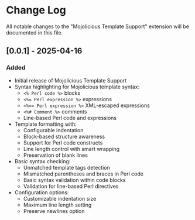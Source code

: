 # Change Log

All notable changes to the "Mojolicious Template Support" extension will be documented in this file.

## [0.0.1] - 2025-04-16

### Added

- Initial release of Mojolicious Template Support
- Syntax highlighting for Mojolicious template syntax:
  - `<% Perl code %>` blocks
  - `<%= Perl expression %>` expressions
  - `<%== Perl expression %>` XML-escaped expressions
  - `<%# Comment %>` comments
  - Line-based Perl code and expressions
- Template formatting with:
  - Configurable indentation
  - Block-based structure awareness
  - Support for Perl code constructs
  - Line length control with smart wrapping
  - Preservation of blank lines
- Basic syntax checking:
  - Unmatched template tags detection
  - Mismatched parentheses and braces in Perl code
  - Basic syntax validation within code blocks
  - Validation for line-based Perl directives
- Configuration options:
  - Customizable indentation size
  - Maximum line length setting
  - Preserve newlines option